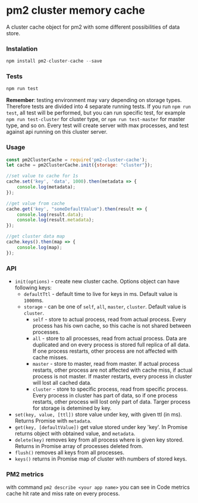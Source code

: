 # pm2 cluster memory cache
A cluster cache object for pm2 with some different possibilities of data store.

### Instalation
```javascript
npm install pm2-cluster-cache --save
```

### Tests
```javascript
npm run test
```
**Remember**: testing environment may vary depending on storage types. Therefore tests are divided into 4 separate running tests. If you run `npm run test`, all test will be performed, but you can run specific test, for example `npm run test-cluster` for cluster type, or `npm run test-master` for master type, and so on. Every test will create server with max processes, and test against api running on this cluster server.
 

### Usage
```javascript
const pm2ClusterCache = require('pm2-cluster-cache');
let cache = pm2ClusterCache.init({storage: "cluster"});

//set value to cache for 1s
cache.set('key', 'data', 1000).then(metadata => {
    console.log(metadata);
});

//get value from cache
cache.get('key', "someDefaultValue").then(result => {
    console.log(result.data);
    console.log(result.metadata);
});

//get cluster data map
cache.keys().then(map => {
    console.log(map);
});
```

### API

- `init(options)` - create new cluster cache. Options object can have following keys:
  - `defaultTtl` - default time to live for keys in ms. Default value is `1000`ms.
  - `storage` - can be one of `self`, `all`, `master`, `cluster`. Default value is `cluster`. 
    - `self` - store to actual process, read from actual process. Every process has his own cache, so this cache is not shared between processes.
    - `all` - store to all processes, read from actual process. Data are duplicated and on every process is stored full replica of all data. If one process restarts, other process are not affected with cache misses.
    - `master` - store to master, read from master. If actual process restarts, other process are not affected with cache miss, if actual process is not master. If master restarts, every process in cluster will lost all cached data.
    - `cluster` - store to specific process, read from specific process. Every process in cluster has part of data, so if one process restarts, other process will lost only part of data. Targer process for storage is detemined by key. 
- `set(key, value, [ttl])` store value under key, with given ttl (in ms). Returns Promise with `metadata`.
- `get(key, [defaultValue])` get value stored under key 'key'. In Promise returns object with obtained value, and `metadata`.
- `delete(key)` removes key from all process where is given key stored. Returns in Promise array of processes deleted from.
- `flush()` removes all keys from all processes.
- `keys()` returns in Promise map of cluster with numbers of stored keys.


### PM2 metrics
with command `pm2 describe <your app name>` you can see in Code metrics cache hit rate and miss rate on every process.

